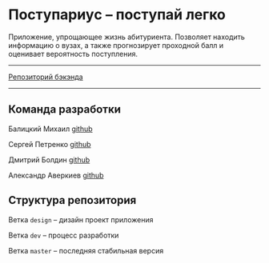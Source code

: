 # Поступариуc – поступай легко

Приложение, упрощающее жизнь абитуриента. Позволяет находить информацию о вузах,
а также прогнозирует проходной балл и оценивает вероятность поступления.

___

[Репозиторий бэкэнда](https://github.com/mikstime/ege)

___

## Команда разработки

Балицкий Михаил [github](https://github.com/mikstime)

Сергей Петренко [github](https://github.com/SPetrenko17)

Дмитрий Болдин [github](https://github.com/BoldinDmitry)

Александр Аверкиев [github](https://github.com/Elderly-AI)

## Структура репозитория

Ветка `design` – дизайн проект приложения

Ветка `dev` – процесс разработки

Ветка `master` – последняя стабильная версия